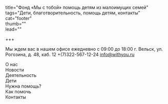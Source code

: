 title="Фонд «Мы с тобой» помощь детям из малоимущих семей"  
tags="Дети, благотворительность, помощь детям, контакты"  
cat="footer"  
thumb=""  
lead=""  

+++

Мы ждем вас в нашем офисе ежедневно с 09:00 до 18:00 
г. Вельск, ул. Рогозина, д. 48, каб. 12
+(7)322-567-12-24
info@withyou.ru

О нас  
Новости  
Деятельность  
Дети  
Нужна помощь?  
Как помочь  
Контакты  

